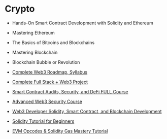 # Crypto

* Hands-On Smart Contract Development with Solidity and Ethereum
* Mastering Ethereum
* The Basics of Bitcoins and Blockchains
* Mastering Blockchain
* Blockchain Bubble or Revolution

* [Complete Web3 Roadmap, Syllabus](https://www.youtube.com/watch?v=D5CGlFQbgnk)
* [Complete Full Stack + Web3 Project](https://www.youtube.com/watch?v=zi0iR3UN-u0)

* [Smart Contract Audits, Security, and DeFi FULL Course](https://www.youtube.com/watch?v=pUWmJ86X_do)
* [Advanced Web3 Security Course](https://www.youtube.com/watch?v=DRZogmD647U)
* [Web3 Developer Solidity, Smart Contract, and Blockchain Development](https://www.youtube.com/watch?v=jYEqoIeAoBg)
* [Solidity Tutorial for Beginners](https://www.youtube.com/watch?v=AYpftDFiIgk)
* [EVM Opcodes & Solidity Gas Mastery Tutorial](https://www.youtube.com/watch?v=Yn58Jmkf2ow)
